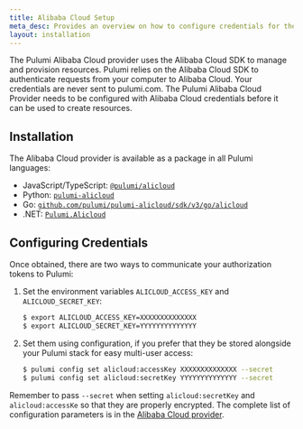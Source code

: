 ```yaml
---
title: Alibaba Cloud Setup
meta_desc: Provides an overview on how to configure credentials for the Pulumi Alibaba Cloud Provider.
layout: installation
---
```


The Pulumi Alibaba Cloud provider uses the Alibaba Cloud SDK to manage and provision resources.
Pulumi relies on the Alibaba Cloud SDK to authenticate requests from your computer to Alibaba Cloud. Your credentials are never sent
to pulumi.com.
The Pulumi Alibaba Cloud Provider needs to be configured with Alibaba Cloud credentials
before it can be used to create resources.

## Installation

The Alibaba Cloud provider is available as a package in all Pulumi languages:

* JavaScript/TypeScript: [`@pulumi/alicloud`](https://www.npmjs.com/package/@pulumi/alicloud)
* Python: [`pulumi-alicloud`](https://pypi.org/project/pulumi-alicloud/)
* Go: [`github.com/pulumi/pulumi-alicloud/sdk/v3/go/alicloud`](https://github.com/pulumi/pulumi-alicloud)
* .NET: [`Pulumi.Alicloud`](https://www.nuget.org/packages/Pulumi.Alicloud)

## Configuring Credentials

Once obtained, there are two ways to communicate your authorization tokens to Pulumi:

1. Set the environment variables `ALICLOUD_ACCESS_KEY` and `ALICLOUD_SECRET_KEY`:

    ```bash
    $ export ALICLOUD_ACCESS_KEY=XXXXXXXXXXXXXX
    $ export ALICLOUD_SECRET_KEY=YYYYYYYYYYYYYY
    ```

2. Set them using configuration, if you prefer that they be stored alongside your Pulumi stack for easy multi-user access:

    ```bash
    $ pulumi config set alicloud:accessKey XXXXXXXXXXXXXX --secret
    $ pulumi config set alicloud:secretKey YYYYYYYYYYYYYY --secret
    ```

Remember to pass `--secret` when setting `alicloud:secretKey` and `alicloud:accessKe` so that they are properly encrypted.
The complete list of
configuration parameters is in the [Alibaba Cloud provider](https://github.com/pulumi/pulumi-alicloud/blob/master/README.md).
